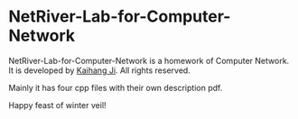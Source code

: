 # NetRiver-Lab-for-Computer-Network #

NetRiver-Lab-for-Computer-Network is a homework of Computer Network. It is developed by [Kaihang Ji](https://github.com/mimicji). All rights reserved.

Mainly it has four cpp files with their own description pdf.

Happy feast of winter veil!